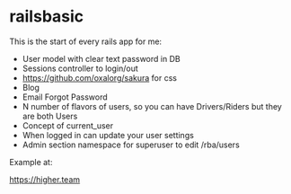 # railsbasic

This is the start of every rails app for me:

* User model with clear text password in DB
* Sessions controller to login/out
* https://github.com/oxalorg/sakura for css
* Blog
* Email Forgot Password
* N number of flavors of users, so you can have Drivers/Riders but they are both Users
* Concept of current_user
* When logged in can update your user settings
* Admin section namespace for superuser to edit /rba/users

Example at:

https://higher.team

